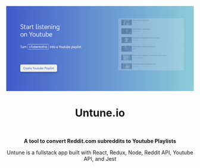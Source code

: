<div align="center">
  <img src="public/images/web-screenshot.png" width="557">
  <h1>Untune.io</h1>
  <br>
  <p><b>A tool to convert Reddit.com subreddits to Youtube Playlists</b></p>
  <p>Untune is a fullstack app built with React, Redux, Node, Reddit API, Youtube API, and Jest</p>
  <br>
</div>
<br>
